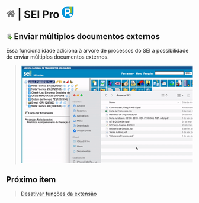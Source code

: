 # [![Home](../img/home.png)](../) |  SEI Pro ![Icone](../img/icon-32.png)

## ![SEI Pro Enviar documentos](../img/icon-uploaddocs.png) Enviar múltiplos documentos externos

Essa funcionalidade adiciona à árvore de processos do SEI a possibilidade de enviar múltiplos documentos externos.

> ![Tela Sigilo Documento](../img/tela-uploaddocs.gif)  



## Próximo item

> [Desativar funções da extensão](../pages/DESATIVARFUNCOES.md)
